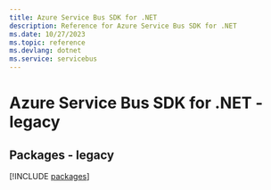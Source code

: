 ```yaml
---
title: Azure Service Bus SDK for .NET
description: Reference for Azure Service Bus SDK for .NET
ms.date: 10/27/2023
ms.topic: reference
ms.devlang: dotnet
ms.service: servicebus
---
```

# Azure Service Bus SDK for .NET - legacy
## Packages - legacy
[!INCLUDE [packages](service-bus-index.md)]